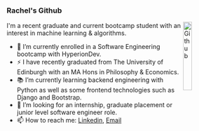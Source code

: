 ### Rachel's Github

<img width="20%" align="right" alt="Github" src="https://media3.giphy.com/media/KeQgaiv19rCEdVFnW8/200w_s.gif?cid=8d8c0358z6a2mrix5ccfvy2jvi8jn48ejbz6k0e5pjfoozt9&rid=200w_s.gif&ct=g" />

I'm a recent graduate and current bootcamp student with an interest in machine learning & algorithms.

- 🌱 I’m currently enrolled in a Software Engineering bootcamp with HyperionDev.
- ⚡ I have recently graduated from The University of Edinburgh with an MA Hons in Philosophy & Economics.
- 📚 I’m currently learning  backend engineering with Python as well as some frontend technologies such as Django and Bootstrap.
- 🔭 I’m looking for an internship, graduate placement or junior level software engineer role.
- 📫 How to reach me: [Linkedin](https://www.linkedin.com/in/rachel-hughes-6535a71a1/), [Email](rachel.hughes2000@icloud.com)
